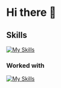 # Hi there 👋

## Skills

[![My Skills](https://skillicons.dev/icons?i=git,idea,java,latex,linux,md,windows&theme=dark&perline=8)](https://skillicons.dev)

### Worked with

[![My Skills](https://skillicons.dev/icons?i=arduino,blender,discord,mysql,py,stackoverflow,vim,vscode&theme=dark&perline=8)](https://skillicons.dev)
